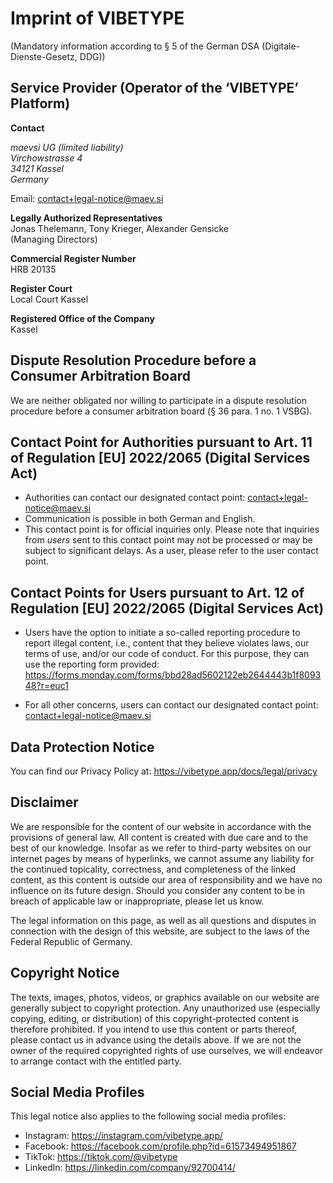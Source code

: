 # Imprint of VIBETYPE

(Mandatory information according to § 5 of the German <abbr>DSA</abbr> (Digitale-Dienste-Gesetz, <abbr>DDG</abbr>))

## Service Provider (Operator of the ‘VIBETYPE’ Platform)

**Contact**

<address>
  maevsi <abbr>UG</abbr> (limited liability)
  <br/>
  Virchowstrasse 4
  <br/>
  34121 Kassel
  <br/>
  Germany
</address>

Email: contact+legal-notice@maev.si

**Legally Authorized Representatives**
<br />
Jonas Thelemann, Tony Krieger, Alexander Gensicke
<br />
(Managing Directors)

**Commercial Register Number**
<br />
HRB 20135

**Register Court**
<br />
Local Court Kassel

<!-- **VAT Identification Number according to § 27a <abbr>UStG</abbr>**:  -->

**Registered Office of the Company**
<br />
Kassel

## Dispute Resolution Procedure before a Consumer Arbitration Board

We are neither obligated nor willing to participate in a dispute resolution procedure before a consumer arbitration board (§ 36 para. 1 no. 1 VSBG).

<!-- TODO: include once 50 employees or an annual turnover or an annual balance sheet total of more than 10 million euros reached
## Information on Monthly Active Users of the VIBETYPE Platform pursuant to Art. 24 para. 2 of Regulation [EU] 2022/2065 (Digital Services Act)

The number of average monthly active users is:  -->

## Contact Point for Authorities pursuant to Art. 11 of Regulation \[EU\] 2022/2065 (Digital Services Act)

- Authorities can contact our designated contact point: contact+legal-notice@maev.si
- Communication is possible in both German and English.
- This contact point is for official inquiries only. Please note that inquiries from *users* sent to this contact point may not be processed or may be subject to significant delays. As a user, please refer to the user contact point.

## Contact Points for Users pursuant to Art. 12 of Regulation \[EU\] 2022/2065 (Digital Services Act)

- Users have the option to initiate a so-called reporting procedure to report illegal content, i.e., content that they believe violates laws, our terms of use, and/or our code of conduct. For this purpose, they can use the reporting form provided: https://forms.monday.com/forms/bbd28ad5602122eb2644443b1f809348?r=euc1

- For all other concerns, users can contact our designated contact point: contact+legal-notice@maev.si

## Data Protection Notice

You can find our Privacy Policy at: https://vibetype.app/docs/legal/privacy

## Disclaimer

We are responsible for the content of our website in accordance with the provisions of general law. All content is created with due care and to the best of our knowledge. Insofar as we refer to third-party websites on our internet pages by means of hyperlinks, we cannot assume any liability for the continued topicality, correctness, and completeness of the linked content, as this content is outside our area of responsibility and we have no influence on its future design. Should you consider any content to be in breach of applicable law or inappropriate, please let us know.

The legal information on this page, as well as all questions and disputes in connection with the design of this website, are subject to the laws of the Federal Republic of Germany.

## Copyright Notice

The texts, images, photos, videos, or graphics available on our website are generally subject to copyright protection. Any unauthorized use (especially copying, editing, or distribution) of this copyright-protected content is therefore prohibited. If you intend to use this content or parts thereof, please contact us in advance using the details above. If we are not the owner of the required copyrighted rights of use ourselves, we will endeavor to arrange contact with the entitled party.

## Social Media Profiles

This legal notice also applies to the following social media profiles:

- Instagram: https://instagram.com/vibetype.app/
- Facebook: https://facebook.com/profile.php?id=61573494951867
- TikTok: https://tiktok.com/@vibetype
- LinkedIn: https://linkedin.com/company/92700414/
